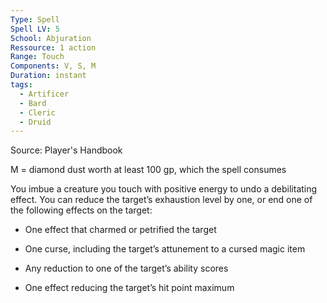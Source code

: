 ```yaml
---
Type: Spell
Spell LV: 5
School: Abjuration
Ressource: 1 action
Range: Touch
Components: V, S, M
Duration: instant
tags:
  - Artificer
  - Bard
  - Cleric
  - Druid
---
```

Source: Player's Handbook

M = diamond dust worth at least 100 gp, which the spell consumes

You imbue a creature you touch with positive energy to undo a debilitating effect. You can reduce the target’s exhaustion level by one, or end one of the following effects on the target:

- One effect that charmed or petrified the target

- One curse, including the target’s attunement to a cursed magic item

- Any reduction to one of the target’s ability scores

- One effect reducing the target’s hit point maximum